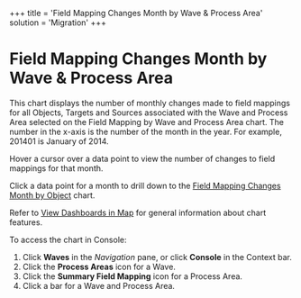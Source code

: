 +++
title = 'Field Mapping Changes Month by Wave & Process Area'
solution = 'Migration'
+++

# Field Mapping Changes Month by Wave & Process Area

This chart displays the number of monthly changes made to field mappings
for all Objects, Targets and Sources associated with the Wave and
Process Area selected on the Field Mapping by Wave and Process Area
chart. The number in the x-axis is the number of the month in the year.
For example, 201401 is January of 2014.

Hover a cursor over a data point to view the number of changes to field
mappings for that month.

Click a data point for a month to drill down to the [Field Mapping
Changes Month by Object](Field_Mapping_Changes_Month_by_Object)
chart.

Refer to [View Dashboards in Map](View_Dashboards_in_Map) for
general information about chart features.

To access the chart in Console:

1.  Click <span style="font-weight: bold;">Waves</span> in the
    <span style="font-style: italic;">Navigation</span> pane, or click
    <span style="font-weight: bold;">Console</span> in the Context bar.
2.  Click the <span style="font-weight: bold;">Process Areas</span> icon
    for a Wave.
3.  Click the <span style="font-weight: bold;">Summary Field
    Mapping</span> icon for a Process Area.
4.  Click a bar for a Wave and Process Area.
